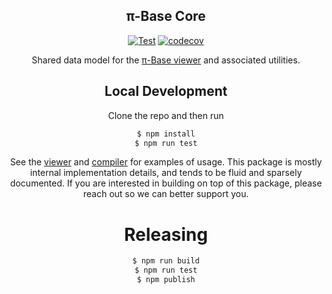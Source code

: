 <h2 align="center">π-Base Core</h2>
<div align="center">

[![Test](https://github.com/pi-base/core/workflows/Test/badge.svg?branch=main)](https://github.com/pi-base/core/actions/workflows/test.yml)
[![codecov](https://codecov.io/gh/pi-base/core/branch/main/graph/badge.svg?token=7JO1N1OXJB)](https://codecov.io/gh/pi-base/core)

<!-- TODO: [![Release](https://github.com/pi-base/core/workflows/Release/badge.svg?branch=main)](https://github.com/pi-base/code/actions/workflows/release.yml) -->
<!-- TODO: npm badge -->

<div align="center">

Shared data model for the [π-Base viewer](https://github.com/pi-base/viewer) and associated utilities.

## Local Development

Clone the repo and then run

```bash
$ npm install
$ npm run test
```

See the [viewer](https://github.com/pi-base/viewer) and [compiler](https://github.com/pi-base/compile) for examples of usage. This package is mostly internal implementation details, and tends to be fluid and sparsely documented. If you are interested in building on top of this package, please reach out so we can better support you.

# Releasing

```bash
$ npm run build
$ npm run test
$ npm publish
```

